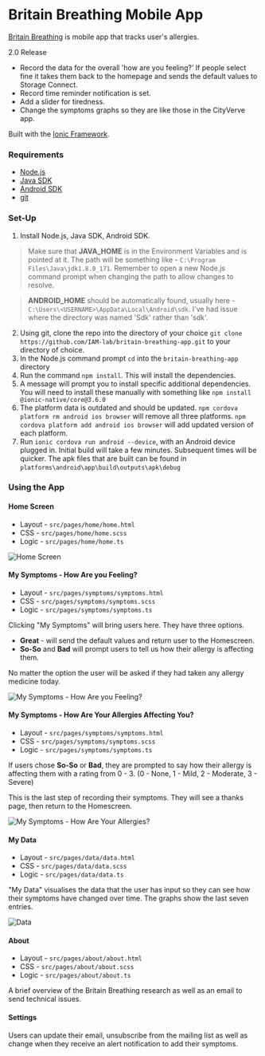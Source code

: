 # Britain Breathing Mobile App

[Britain Breathing](http://britainbreathing.org/) is mobile app that tracks user's allergies.

2.0 Release

* Record the data for the overall 'how are you feeling?’ If people select fine it takes them back to the homepage and sends the default values to Storage Connect.
* Record time reminder notification is set.
* Add a slider for tiredness.
* Change the symptoms graphs so they are like those in the CityVerve app. 

Built with the [Ionic Framework](https://ionicframework.com).

### Requirements

- [Node.js](https://nodejs.org/en/)
- [Java SDK](http://www.oracle.com/technetwork/java/javase/downloads/jdk8-downloads-2133151.html)
- [Android SDK](https://developer.android.com/studio/install)   
- [git](https://git-scm.com/downloads)

### Set-Up

1. Install Node.js, Java SDK, Android SDK.

  > Make sure that **JAVA_HOME** is in the Environment Variables and is pointed at it. The path will be something like - `C:\Program Files\Java\jdk1.8.0_171`. Remember to open a new Node.js command prompt when changing the path to allow changes to resolve.

  > **ANDROID_HOME** should be automatically found, usually here - `C:\Users\<USERNAME>\AppData\Local\Android\sdk`. I've had issue where the directory was named 'Sdk' rather than 'sdk'.

2. Using git, clone the repo into the directory of your choice
`git clone https://github.com/IAM-lab/britain-breathing-app.git` to your directory of choice.
3. In the Node.js command prompt `cd` into the `britain-breathing-app` directory
4. Run the command `npm install`. This will install the dependencies.
5. A message will prompt you to install specific additional dependencies. You will need to install these manually with something like `npm install @ionic-native/core@3.6.0`
6. The platform data is outdated and should be updated. `npm cordova platform rm android ios browser` will remove all three platforms. `npm cordova platform add android ios browser` will add updated version of each platform.
7. Run `ionic cordova run android --device`, with an Android device plugged in. Initial build will take a few minutes. Subsequent times will be quicker. The apk files that are built can be found in `platforms\android\app\build\outputs\apk\debug`

### Using the App

#### Home Screen

* Layout - `src/pages/home/home.html`
* CSS - `src/pages/home/home.scss`
* Logic - `src/pages/home/home.ts`

![Home Screen](screenshots\screenshot4.png)

#### My Symptoms - How Are you Feeling?

* Layout - `src/pages/symptoms/symptoms.html`
* CSS - `src/pages/symptoms/symptoms.scss`
* Logic - `src/pages/symptoms/symptoms.ts`

Clicking "My Symptoms" will bring users here. They have three options.

* **Great** - will send the default values and return user to the Homescreen.
* **So-So** and **Bad** will prompt users to tell us how their allergy is affecting them.

No matter the option the user will be asked if they had taken any allergy medicine today.

![My Symptoms - How Are you Feeling?](screenshots\screenshot3.png)

#### My Symptoms - How Are Your Allergies Affecting You?

* Layout - `src/pages/symptoms/symptoms.html`
* CSS - `src/pages/symptoms/symptoms.scss`
* Logic - `src/pages/symptoms/symptoms.ts`

If users chose **So-So** or **Bad**, they are prompted to say how their allergy is affecting them with a rating from 0 - 3. (0 - None, 1 - Mild, 2 - Moderate, 3 - Severe)

This is the last step of recording their symptoms. They will see a thanks page, then return to the Homescreen.

![My Symptoms - How Are Your Allergies?](screenshots\screenshot2.png)

#### My Data

* Layout - `src/pages/data/data.html`
* CSS - `src/pages/data/data.scss`
* Logic - `src/pages/data/data.ts`

"My Data" visualises the data that the user has input so they can see how their symptoms
have changed over time. The graphs show the last seven entries.

![Data](screenshots\screenshot1.png)

#### About

* Layout - `src/pages/about/about.html`
* CSS - `src/pages/about/about.scss`
* Logic - `src/pages/about/about.ts`

A brief overview of the Britain Breathing research as well as an email to send technical issues.

#### Settings

Users can update their email, unsubscribe from the mailing list as well as change when they receive an alert notification to add their symptoms.
